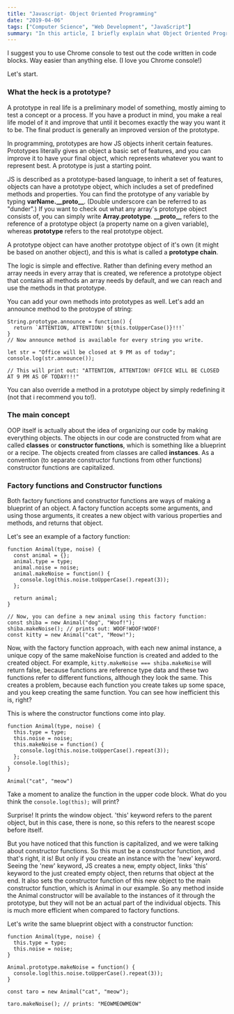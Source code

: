 ```yaml
---
title: "Javascript- Object Oriented Programming"
date: "2019-04-06"
tags: ["Computer Science", "Web Development", "JavaScript"]
summary: "In this article, I briefly explain what Object Oriented Programming is using JavaScript."
---
```


I suggest you to use Chrome console to test out the code written in code blocks. Way easier than anything else. (I love you Chrome console!)

Let's start.

### What the heck is a prototype?

A prototype in real life is a preliminary model of something, mostly aiming to test a concept or a process. If you have a product in mind, you make a real life model of it and improve that until it becomes exactly the way you want it to be. The final product is generally an improved version of the prototype.

In programming, prototypes are how JS objects inherit certain features. Prototypes literally gives an object a basic set of features, and you can improve it to have your final object, which represents whatever you want to represent best. A prototype is just a starting point.

JS is described as a prototype-based language, to inherit a set of features, objects can have a prototype object, which includes a set of predefined methods and properties. You can find the prototype of any variable by typing **varName.\_\_proto\_\_**. (Double underscore can be referred to as "dunder".) If you want to check out what any array's prototype object consists of, you can simply write **Array.prototype**. **\_\_proto\_\_** refers to the reference of a prototype object (a property name on a given variable), whereas **prototype** refers to the real prototype object.

A prototype object can have another prototype object of it's own (it might be based on another object), and this is what is called a **prototype chain**.

The logic is simple and effective. Rather than defining every method an array needs in every array that is created, we reference a prototype object that contains all methods an array needs by default, and we can reach and use the methods in that prototype.

You can add your own methods into prototypes as well. Let's add an announce method to the protoype of string:

```
String.prototype.announce = function() {
  return `ATTENTION, ATTENTION! ${this.toUpperCase()}!!!`
}
// Now announce method is available for every string you write.

let str = "Office will be closed at 9 PM as of today";
console.log(str.announce());

// This will print out: "ATTENTION, ATTENTION! OFFICE WILL BE CLOSED AT 9 PM AS OF TODAY!!!"
```

You can also override a method in a prototype object by simply redefining it (not that i recommend you to!).

### The main concept

OOP itself is actually about the idea of organizing our code by making everything objects. The objects in our code are constructed from what are called **classes** or **constructor functions**, which is something like a blueprint or a recipe. The objects created from classes are called **instances**. As a convention (to separate constructor functions from other functions) constructor functions are capitalized.

### Factory functions and Constructor functions

Both factory functions and constructor functions are ways of making a blueprint of an object. A factory function accepts some arguments, and using those arguments, it creates a new object with various properties and methods, and returns that object.

Let's see an example of a factory function:

```
function Animal(type, noise) {
  const animal = {};
  animal.type = type;
  animal.noise = noise;
  animal.makeNoise = function() {
    console.log(this.noise.toUpperCase().repeat(3));
  };

  return animal;
}

// Now, you can define a new animal using this factory function:
const shiba = new Animal("dog", "Woof!");
shiba.makeNoise(); // prints out: WOOF!WOOF!WOOF!
const kitty = new Animal("cat", "Meow!");
```

Now, with the factory function approach, with each new animal instance, a unique copy of the same makeNoise function is created and added to the created object. For example, `kitty.makeNoise === shiba.makeNoise` will return false, because functions are reference type data and these two functions refer to different functions, although they look the same. This creates a problem, because each function you create takes up some space, and you keep creating the same function. You can see how inefficient this is, right?

This is where the constructor functions come into play.

```
function Animal(type, noise) {
  this.type = type;
  this.noise = noise;
  this.makeNoise = function() {
    console.log(this.noise.toUpperCase().repeat(3));
  };
  console.log(this);
}

Animal("cat", "meow")
```

Take a moment to analize the function in the upper code block. What do you think the `console.log(this);` will print?

Surprise! It prints the window object. 'this' keyword refers to the parent object, but in this case, there is none, so this refers to the nearest scope before itself.

But you have noticed that this function is capitalized, and we were talking about constructor functions. So this must be a constructor function, and that's right, it is! But only if you create an instance with the 'new' keyword. Seeing the 'new' keyword, JS creates a new, empty object, links 'this' keyword to the just created empty object, then returns that object at the end. It also sets the constructor function of this new object to the main constructor function, which is Animal in our example. So any method inside the Animal constructor will be available to the instances of it through the prototype, but they will not be an actual part of the individual objects. This is much more efficient when compared to factory functions.

Let's write the same blueprint object with a constructor function:

```
function Animal(type, noise) {
  this.type = type;
  this.noise = noise;
}

Animal.prototype.makeNoise = function() {
  console.log(this.noise.toUpperCase().repeat(3));
}

const taro = new Animal("cat", "meow");

taro.makeNoise(); // prints: "MEOWMEOWMEOW"
```
